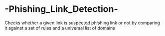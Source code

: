 # -Phishing_Link_Detection-
Checks whether a given link is suspected phishing link or not by comparing it against a set of rules and a universal list of domains
